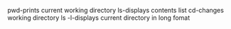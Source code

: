 pwd-prints current working directory
ls-displays contents list
cd-changes working directory
ls -l-displays current directory in long fomat

